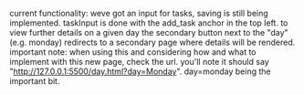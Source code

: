 current functionality: weve got an input for tasks, saving is still being implemented. taskInput is done
 with the add_task anchor in the top left. to view further details on a given day the secondary button
  next to the "day" (e.g. monday) redirects to a secondary page where details will be rendered.
  important note: when using this and considering how and what to implement with this new page, check the url. you'll note it should say "http://127.0.0.1:5500/day.html?day=Monday". day=monday being the important bit.
